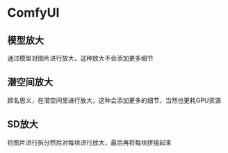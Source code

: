 # ComfyUI
## 模型放大

通过模型对图片进行放大，这种放大不会添加更多细节


## 潜空间放大
顾名思义，在潜空间里进行放大，这种会添加更多的细节，当然也更耗GPU资源


## SD放大

将图片进行拆分然后对每块进行放大，最后再将每块拼接起来


